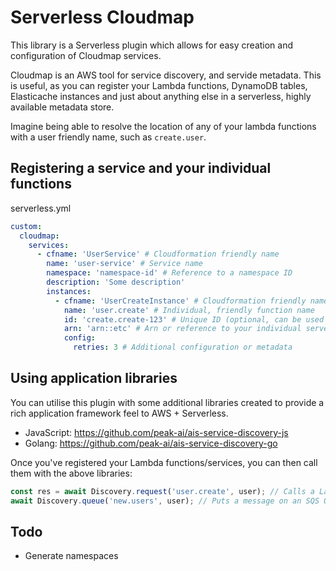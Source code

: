 # Serverless Cloudmap

This library is a Serverless plugin which allows for easy creation and configuration of Cloudmap services.

Cloudmap is an AWS tool for service discovery, and servide metadata. This is useful, as you can register your Lambda functions, DynamoDB tables, Elasticache instances and just about anything else in a serverless, highly available metadata store.

Imagine being able to resolve the location of any of your lambda functions with a user friendly name, such as `create.user`.

## Registering a service and your individual functions

serverless.yml

```yaml
custom:
  cloudmap:
    services:
      - cfname: 'UserService' # Cloudformation friendly name
        name: 'user-service' # Service name
        namespace: 'namespace-id' # Reference to a namespace ID
        description: 'Some description'
        instances:
          - cfname: 'UserCreateInstance' # Cloudformation friendly name
            name: 'user.create' # Individual, friendly function name
            id: 'create.create-123' # Unique ID (optional, can be used instead of name)
            arn: 'arn::etc' # Arn or reference to your individual serverless function
            config:
              retries: 3 # Additional configuration or metadata
```

## Using application libraries

You can utilise this plugin with some additional libraries created to provide a rich application framework feel to AWS + Serverless.

- JavaScript: https://github.com/peak-ai/ais-service-discovery-js 
- Golang: https://github.com/peak-ai/ais-service-discovery-go

Once you've registered your Lambda functions/services, you can then call them with the above libraries:

```javascript
const res = await Discovery.request('user.create', user); // Calls a Lambda
await Discovery.queue('new.users', user); // Puts a message on an SQS Queue
```

## Todo

- Generate namespaces
